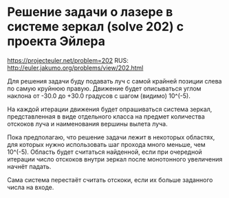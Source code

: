 # Решение задачи о лазере в системе зеркал (solve 202) с проекта Эйлера
https://projecteuler.net/problem=202
RUS:
http://euler.jakumo.org/problems/view/202.html

Для решения задачи буду подавать луч с самой крайней позиции слева по самую круйнюю правую.
Движение будет описываться углом наклона от -30.0 до +30.0 градусов с шагом (видимо) 10^(-5).

На каждой итерации движения будет опрашиваться система зеркал, представленная в виде отдельного
класса на предмет количества отскоков луча и наименования вершины вылета луча.

Пока предполагаю, что решение задачи лежит в некоторых областях, для которых нужно использовать
шаг прохода много меньше, чем 10^(-5).
Область будет считаться найденной, если при очередной итерации число отскоков внутри зеркал после
монотонного увеличения начнёт падать.

Сама система перестаёт считать отскоки, если их больше заданного числа на входе.
